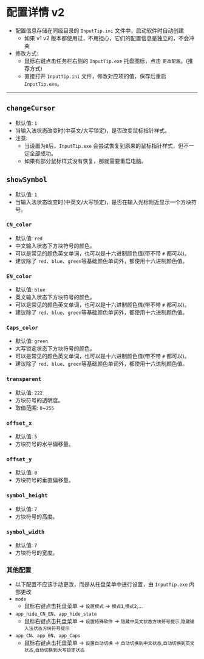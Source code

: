# 配置详情 v2

- 配置信息存储在同级目录的 `InputTip.ini` 文件中，启动软件时自动创建
  - 如果 v1 v2 版本都使用过，不用担心，它们的配置信息是独立的，不会冲突
- 修改方式:
  - 鼠标右键点击任务栏右侧的 `InputTip.exe` 托盘图标，点击 `更改配置`。(推荐方式)
  - 直接打开 `InputTip.ini` 文件，修改对应项的值，保存后重启 `InputTip.exe`。

---

## `changeCursor`

- 默认值: `1`
- 当输入法状态改变时(中英文/大写锁定)，是否改变鼠标指针样式。
- 注意:
  - 当设置为`0`后，`InputTip.exe` 会尝试恢复到原来的鼠标指针样式，但不一定全部成功。
  - 如果有部分鼠标样式没有恢复，那就需要重启电脑。

## `showSymbol`

- 默认值: `1`
- 当输入法状态改变时(中英文/大写锁定)，是否在输入光标附近显示一个方块符号。

### `CN_color`

- 默认值: `red`
- 中文输入状态下方块符号的颜色。
- 可以是常见的颜色英文单词，也可以是十六进制颜色值(带不带 `#` 都可以)。
- 建议除了 `red`、`blue`、`green`等基础颜色单词外，都使用十六进制颜色值。

### `EN_color`

- 默认值: `blue`
- 英文输入状态下方块符号的颜色。
- 可以是常见的颜色英文单词，也可以是十六进制颜色值(带不带 `#` 都可以)。
- 建议除了 `red`、`blue`、`green`等基础颜色单词外，都使用十六进制颜色值。

### `Caps_color`

- 默认值: `green`
- 大写锁定状态下方块符号的颜色。
- 可以是常见的颜色英文单词，也可以是十六进制颜色值(带不带 `#` 都可以)。
- 建议除了 `red`、`blue`、`green`等基础颜色单词外，都使用十六进制颜色值。

### `transparent`

- 默认值: `222`
- 方块符号的透明度。
- 取值范围: `0`~`255`

### `offset_x`

- 默认值: `5`
- 方块符号的水平偏移量。

### `offset_y`

- 默认值: `0`
- 方块符号的垂直偏移量。

### `symbol_height`

- 默认值: `7`
- 方块符号的高度。

### `symbol_width`

- 默认值: `7`
- 方块符号的宽度。

### 其他配置
- 以下配置不应该手动更改，而是从托盘菜单中进行设置，由 `InputTip.exe` 内部更改
- `mode`
  - 鼠标右键点击托盘菜单 -> `设置模式` -> `模式1`,`模式2`,...
- `app_hide_CN_EN`、`app_hide_state`
  - 鼠标右键点击托盘菜单 -> `设置特殊软件` -> `隐藏中英文状态方块符号提示`,`隐藏输入法状态方块符号提示`
- `app_CN`、`app_EN`、`app_Caps`
  - 鼠标右键点击托盘菜单 -> `设置自动切换` -> `自动切换到中文状态`,`自动切换到英文状态`,`自动切换到大写锁定状态`
